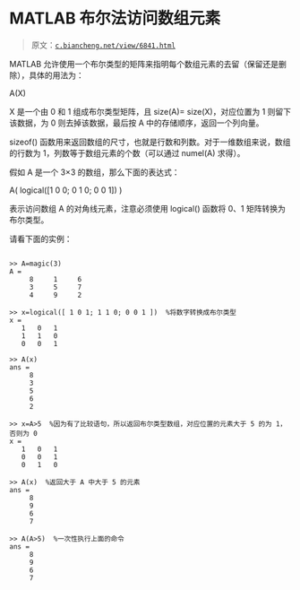 # MATLAB 布尔法访问数组元素

> 原文：[`c.biancheng.net/view/6841.html`](http://c.biancheng.net/view/6841.html)

MATLAB 允许使用一个布尔类型的矩阵来指明每个数组元素的去留（保留还是删除），具体的用法为：

A(X)

X 是一个由 0 和 1 组成布尔类型矩阵，且 size(A)= size(X)，对应位置为 1 则留下该数据，为 0 则去掉该数据，最后按 A 中的存储顺序，返回一个列向量。

sizeof() 函数用来返回数组的尺寸，也就是行数和列数。对于一维数组来说，数组的行数为 1，列数等于数组元素的个数（可以通过 numel(A) 求得）。

假如 A 是一个 3×3 的数组，那么下面的表达式：

A( logical([1 0 0; 0 1 0; 0 0 1]) )

表示访问数组 A 的对角线元素，注意必须使用 logical() 函数将 0、1 矩阵转换为布尔类型。

请看下面的实例：

```

>> A=magic(3)
A =
     8     1     6
     3     5     7
     4     9     2

>> x=logical([ 1 0 1; 1 1 0; 0 0 1 ])  %将数字转换成布尔类型
x =
   1   0   1
   1   1   0
   0   0   1

>> A(x)
ans =
     8
     3
     5
     6
     2

>> x=A>5  %因为有了比较语句，所以返回布尔类型数组，对应位置的元素大于 5 的为 1，否则为 0
x =
   1   0   1
   0   0   1
   0   1   0

>> A(x)  %返回大于 A 中大于 5 的元素
ans =
     8
     9
     6
     7

>> A(A>5)  %一次性执行上面的命令
ans =
     8
     9
     6
     7
```